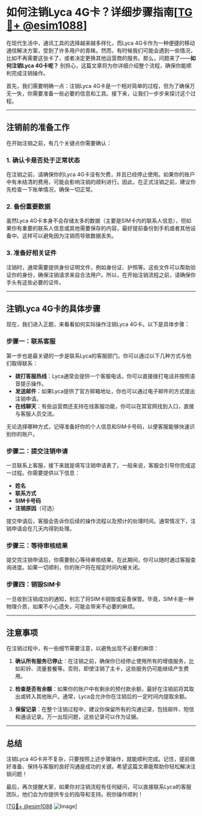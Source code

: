 # 如何注销Lyca 4G卡？详细步骤指南[[TG💪+ @esim1088](https://t.me/s/esim1088)]

在现代生活中，通讯工具的选择越来越多样化，而Lyca 4G卡作为一种便捷的移动通信解决方案，受到了许多用户的青睐。然而，有时候我们可能会遇到一些情况，比如不再需要这张卡了，或者决定更换其他运营商的服务。那么，问题来了——**如何注销Lyca 4G卡呢？** 别担心，这篇文章将为你详细介绍整个流程，确保你能顺利完成注销操作。

首先，我们需要明确一点：注销Lyca 4G卡是一个相对简单的过程，但为了确保万无一失，你需要准备一些必要的信息和工具。接下来，让我们一步步来探讨这个过程。

---

## 注销前的准备工作

在开始注销之前，有几个关键点你需要确认：

### 1. 确认卡是否处于正常状态
在注销之前，请确保你的Lyca 4G卡没有欠费，并且已经停止使用。如果你的账户中有未结清的费用，可能会影响注销的顺利进行。因此，在正式注销之前，建议你先检查一下账单情况，确保一切正常。

### 2. 备份重要数据
虽然Lyca 4G卡本身不会存储太多的数据（主要是SIM卡内的联系人信息），但如果你有重要的联系人信息或其他需要保存的内容，最好提前备份到手机或者其他设备中。这样可以避免因为注销而导致数据丢失。

### 3. 准备好相关证件
注销时，通常需要提供身份证明文件，例如身份证、护照等。这些文件可以帮助验证你的身份，确保注销请求来自合法用户。所以，在开始注销流程之前，请确保你手头有这些必要的证件。

---

## 注销Lyca 4G卡的具体步骤

现在，我们进入正题，来看看如何实际操作注销Lyca 4G卡。以下是具体步骤：

### 步骤一：联系客服
第一步也是最关键的一步是联系Lyca的客服部门。你可以通过以下几种方式与他们取得联系：
- **拨打客服热线**：Lyca通常会提供一个客服电话，你可以直接拨打电话并按照语音提示操作。
- **发送邮件**：如果Lyca提供了官方邮箱地址，你也可以通过电子邮件的方式提出注销申请。
- **在线聊天**：有些运营商还支持在线客服功能，你可以在其官网找到入口，直接与客服人员交流。

无论选择哪种方式，记得准备好你的个人信息和SIM卡号码，以便客服能够快速识别你的账户。

### 步骤二：提交注销申请
一旦联系上客服，接下来就是填写注销申请表了。一般来说，客服会引导你完成这一过程。你需要提供以下信息：
- **姓名**
- **联系方式**
- **SIM卡号码**
- **注销原因**（可选）

提交申请后，客服会告诉你后续的操作流程以及预计的处理时间。通常情况下，注销申请会在几天内得到处理。

### 步骤三：等待审核结果
提交完注销申请后，你需要耐心等待审核结果。在此期间，你可以随时通过客服查询进度。如果一切顺利，你的账户将在规定时间内被关闭。

### 步骤四：销毁SIM卡
一旦收到注销成功的通知，别忘了将SIM卡销毁或妥善保管。毕竟，SIM卡是一种物理介质，如果不小心遗失，可能会带来不必要的麻烦。

---

## 注意事项

在注销过程中，有一些细节需要注意，以避免出现不必要的麻烦：

1. **确认所有服务已停止**：在注销之前，确保你已经停止使用所有的增值服务，比如彩铃、流量套餐等。否则，即使注销了主卡，这些服务仍可能继续产生费用。

2. **检查是否有余额**：如果你的账户中有剩余的预付款余额，最好在注销前将其取出或转入其他账户。通常，Lyca会允许你在注销后的一定时间内提取余额。

3. **保留记录**：在整个注销过程中，建议你保留所有的沟通记录，包括邮件、短信和通话记录。万一出现问题，这些记录可以作为证据。

---

## 总结

注销Lyca 4G卡并不复杂，只要按照上述步骤操作，就能顺利完成。记住，提前做好准备、保持与客服的良好沟通是成功的关键。希望这篇文章能帮助你轻松解决注销问题！

最后，再次提醒大家，如果你对注销流程有任何疑问，可以直接联系Lyca的客服团队，他们会为你提供专业的指导和支持。祝你操作顺利！

[[TG💪+ @esim1088](https://t.me/s/esim1088) ![Image](https://i.postimg.cc/4NQfJmqS/Snipaste-2025-05-13-00-14-12.png)]